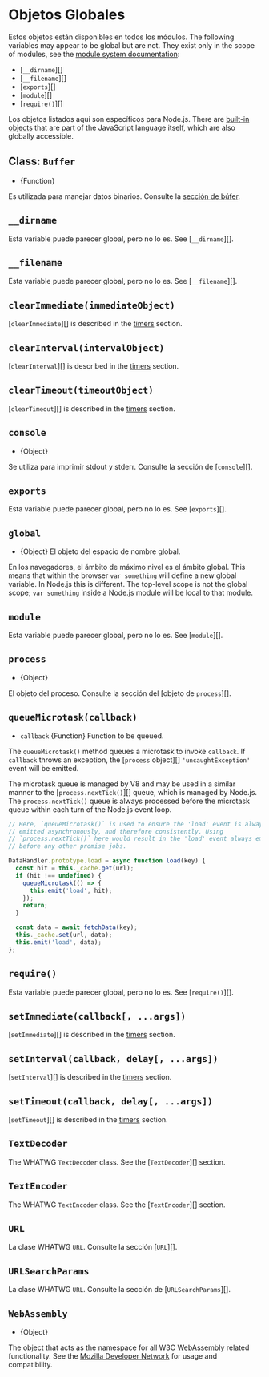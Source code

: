 # Objetos Globales

<!--introduced_in=v0.10.0-->
<!-- type=misc -->

Estos objetos están disponibles en todos los módulos. The following variables may appear to be global but are not. They exist only in the scope of modules, see the [module system documentation](modules.html):

* [`__dirname`][]
* [`__filename`][]
* [`exports`][]
* [`module`][]
* [`require()`][]

Los objetos listados aquí son específicos para Node.js. There are [built-in objects](https://developer.mozilla.org/en-US/docs/Web/JavaScript/Reference/Global_Objects) that are part of the JavaScript language itself, which are also globally accessible.

## Class: `Buffer`
<!-- YAML
added: v0.1.103
-->

<!-- type=global -->

* {Function}

Es utilizada para manejar datos binarios. Consulte la [sección de búfer](buffer.html).

## `__dirname`

Esta variable puede parecer global, pero no lo es. See [`__dirname`][].

## `__filename`

Esta variable puede parecer global, pero no lo es. See [`__filename`][].

## `clearImmediate(immediateObject)`
<!-- YAML
added: v0.9.1
-->

<!--type=global-->

[`clearImmediate`][] is described in the [timers](timers.html) section.

## `clearInterval(intervalObject)`
<!-- YAML
added: v0.0.1
-->

<!--type=global-->

[`clearInterval`][] is described in the [timers](timers.html) section.

## `clearTimeout(timeoutObject)`
<!-- YAML
added: v0.0.1
-->

<!--type=global-->

[`clearTimeout`][] is described in the [timers](timers.html) section.

## `console`
<!-- YAML
added: v0.1.100
-->

<!-- type=global -->

* {Object}

Se utiliza para imprimir stdout y stderr. Consulte la sección de [`console`][].

## `exports`

Esta variable puede parecer global, pero no lo es. See [`exports`][].

## `global`
<!-- YAML
added: v0.1.27
-->

<!-- type=global -->

* {Object} El objeto del espacio de nombre global.

En los navegadores, el ámbito de máximo nivel es el ámbito global. This means that within the browser `var something` will define a new global variable. In Node.js this is different. The top-level scope is not the global scope; `var something` inside a Node.js module will be local to that module.

## `module`

Esta variable puede parecer global, pero no lo es. See [`module`][].

## `process`
<!-- YAML
added: v0.1.7
-->

<!-- type=global -->

* {Object}

El objeto del proceso. Consulte la sección del [objeto de `process`][].

## `queueMicrotask(callback)`
<!-- YAML
added: v11.0.0
-->

<!-- type=global -->

* `callback` {Function} Function to be queued.

The `queueMicrotask()` method queues a microtask to invoke `callback`. If `callback` throws an exception, the [`process` object][] `'uncaughtException'` event will be emitted.

The microtask queue is managed by V8 and may be used in a similar manner to the [`process.nextTick()`][] queue, which is managed by Node.js. The `process.nextTick()` queue is always processed before the microtask queue within each turn of the Node.js event loop.

```js
// Here, `queueMicrotask()` is used to ensure the 'load' event is always
// emitted asynchronously, and therefore consistently. Using
// `process.nextTick()` here would result in the 'load' event always emitting
// before any other promise jobs.

DataHandler.prototype.load = async function load(key) {
  const hit = this._cache.get(url);
  if (hit !== undefined) {
    queueMicrotask(() => {
      this.emit('load', hit);
    });
    return;
  }

  const data = await fetchData(key);
  this._cache.set(url, data);
  this.emit('load', data);
};
```

## `require()`

Esta variable puede parecer global, pero no lo es. See [`require()`][].

## `setImmediate(callback[, ...args])`
<!-- YAML
added: v0.9.1
-->

<!-- type=global -->

[`setImmediate`][] is described in the [timers](timers.html) section.

## `setInterval(callback, delay[, ...args])`
<!-- YAML
added: v0.0.1
-->

<!-- type=global -->

[`setInterval`][] is described in the [timers](timers.html) section.

## `setTimeout(callback, delay[, ...args])`
<!-- YAML
added: v0.0.1
-->

<!-- type=global -->

[`setTimeout`][] is described in the [timers](timers.html) section.

## `TextDecoder`
<!-- YAML
added: v11.0.0
-->

<!-- type=global -->

The WHATWG `TextDecoder` class. See the [`TextDecoder`][] section.

## `TextEncoder`
<!-- YAML
added: v11.0.0
-->

<!-- type=global -->

The WHATWG `TextEncoder` class. See the [`TextEncoder`][] section.

## `URL`
<!-- YAML
added: v10.0.0
-->

<!-- type=global -->

La clase WHATWG `URL`. Consulte la sección [`URL`][].

## `URLSearchParams`
<!-- YAML
added: v10.0.0
-->

<!-- type=global -->

La clase WHATWG `URL`. Consulte la sección de [`URLSearchParams`][].

## `WebAssembly`
<!-- YAML
added: v8.0.0
-->

<!-- type=global -->

* {Object}

The object that acts as the namespace for all W3C [WebAssembly](https://webassembly.org) related functionality. See the [Mozilla Developer Network](https://developer.mozilla.org/en-US/docs/WebAssembly) for usage and compatibility.
